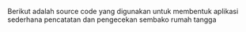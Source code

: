 Berikut adalah source code yang digunakan untuk membentuk aplikasi sederhana pencatatan dan pengecekan sembako rumah tangga
